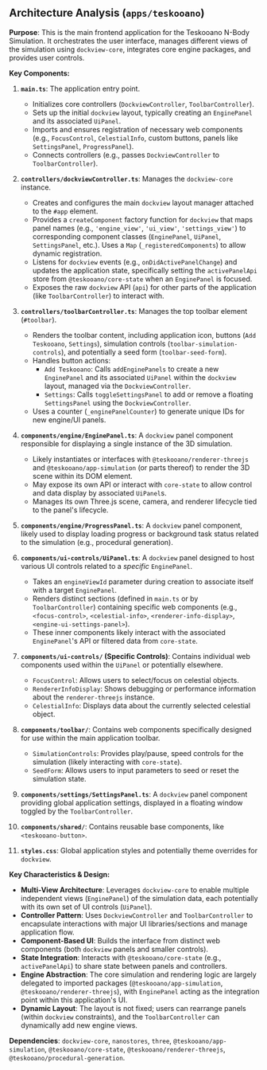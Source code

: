 ## Architecture Analysis (`apps/teskooano`)

**Purpose**: This is the main frontend application for the Teskooano N-Body Simulation. It orchestrates the user interface, manages different views of the simulation using `dockview-core`, integrates core engine packages, and provides user controls.

**Key Components:**

1.  **`main.ts`**: The application entry point.
    *   Initializes core controllers (`DockviewController`, `ToolbarController`).
    *   Sets up the initial `dockview` layout, typically creating an `EnginePanel` and its associated `UiPanel`.
    *   Imports and ensures registration of necessary web components (e.g., `FocusControl`, `CelestialInfo`, custom buttons, panels like `SettingsPanel`, `ProgressPanel`).
    *   Connects controllers (e.g., passes `DockviewController` to `ToolbarController`).

2.  **`controllers/dockviewController.ts`**: Manages the `dockview-core` instance.
    *   Creates and configures the main `dockview` layout manager attached to the `#app` element.
    *   Provides a `createComponent` factory function for `dockview` that maps panel names (e.g., `'engine_view'`, `'ui_view'`, `'settings_view'`) to corresponding component classes (`EnginePanel`, `UiPanel`, `SettingsPanel`, etc.). Uses a `Map` (`_registeredComponents`) to allow dynamic registration.
    *   Listens for `dockview` events (e.g., `onDidActivePanelChange`) and updates the application state, specifically setting the `activePanelApi` store from `@teskooano/core-state` when an `EnginePanel` is focused.
    *   Exposes the raw `dockview` API (`api`) for other parts of the application (like `ToolbarController`) to interact with.

3.  **`controllers/toolbarController.ts`**: Manages the top toolbar element (`#toolbar`).
    *   Renders the toolbar content, including application icon, buttons (`Add Teskooano`, `Settings`), simulation controls (`toolbar-simulation-controls`), and potentially a seed form (`toolbar-seed-form`).
    *   Handles button actions:
        *   `Add Teskooano`: Calls `addEnginePanels` to create a new `EnginePanel` and its associated `UiPanel` within the `dockview` layout, managed via the `DockviewController`.
        *   `Settings`: Calls `toggleSettingsPanel` to add or remove a floating `SettingsPanel` using the `DockviewController`.
    *   Uses a counter (`_enginePanelCounter`) to generate unique IDs for new engine/UI panels.

4.  **`components/engine/EnginePanel.ts`**: A `dockview` panel component responsible for displaying a single instance of the 3D simulation.
    *   Likely instantiates or interfaces with `@teskooano/renderer-threejs` and `@teskooano/app-simulation` (or parts thereof) to render the 3D scene within its DOM element.
    *   May expose its own API or interact with `core-state` to allow control and data display by associated `UiPanel`s.
    *   Manages its own Three.js scene, camera, and renderer lifecycle tied to the panel's lifecycle.

5.  **`components/engine/ProgressPanel.ts`**: A `dockview` panel component, likely used to display loading progress or background task status related to the simulation (e.g., procedural generation).

6.  **`components/ui-controls/UiPanel.ts`**: A `dockview` panel designed to host various UI controls related to a *specific* `EnginePanel`.
    *   Takes an `engineViewId` parameter during creation to associate itself with a target `EnginePanel`.
    *   Renders distinct sections (defined in `main.ts` or by `ToolbarController`) containing specific web components (e.g., `<focus-control>`, `<celestial-info>`, `<renderer-info-display>`, `<engine-ui-settings-panel>`).
    *   These inner components likely interact with the associated `EnginePanel`'s API or filtered data from `core-state`.

7.  **`components/ui-controls/` (Specific Controls)**: Contains individual web components used within the `UiPanel` or potentially elsewhere.
    *   `FocusControl`: Allows users to select/focus on celestial objects.
    *   `RendererInfoDisplay`: Shows debugging or performance information about the `renderer-threejs` instance.
    *   `CelestialInfo`: Displays data about the currently selected celestial object.

8.  **`components/toolbar/`**: Contains web components specifically designed for use within the main application toolbar.
    *   `SimulationControls`: Provides play/pause, speed controls for the simulation (likely interacting with `core-state`).
    *   `SeedForm`: Allows users to input parameters to seed or reset the simulation state.

9.  **`components/settings/SettingsPanel.ts`**: A `dockview` panel component providing global application settings, displayed in a floating window toggled by the `ToolbarController`.

10. **`components/shared/`**: Contains reusable base components, like `<teskooano-button>`.

11. **`styles.css`**: Global application styles and potentially theme overrides for `dockview`.

**Key Characteristics & Design:**

*   **Multi-View Architecture**: Leverages `dockview-core` to enable multiple independent views (`EnginePanel`) of the simulation data, each potentially with its own set of UI controls (`UiPanel`).
*   **Controller Pattern**: Uses `DockviewController` and `ToolbarController` to encapsulate interactions with major UI libraries/sections and manage application flow.
*   **Component-Based UI**: Builds the interface from distinct web components (both `dockview` panels and smaller controls).
*   **State Integration**: Interacts with `@teskooano/core-state` (e.g., `activePanelApi`) to share state between panels and controllers.
*   **Engine Abstraction**: The core simulation and rendering logic are largely delegated to imported packages (`@teskooano/app-simulation`, `@teskooano/renderer-threejs`), with `EnginePanel` acting as the integration point within this application's UI.
*   **Dynamic Layout**: The layout is not fixed; users can rearrange panels (within `dockview` constraints), and the `ToolbarController` can dynamically add new engine views.

**Dependencies**: `dockview-core`, `nanostores`, `three`, `@teskooano/app-simulation`, `@teskooano/core-state`, `@teskooano/renderer-threejs`, `@teskooano/procedural-generation`. 